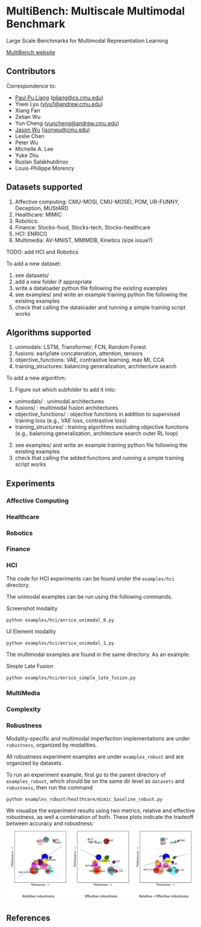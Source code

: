 # MultiBench: Multiscale Multimodal Benchmark

Large Scale Benchmarks for Multimodal Representation Learning

[MultiBench website](https://cmu-multicomp-lab.github.io/multibench/)

## Contributors

Correspondence to: 
  - [Paul Pu Liang](http://www.cs.cmu.edu/~pliang/) (pliang@cs.cmu.edu)
  - Yiwei Lyu (ylyu1@andrew.cmu.edu)
  - Xiang Fan
  - Zetian Wu
  - Yun Cheng (yuncheng@andrew.cmu.edu)
  - [Jason Wu](https://jasonwunix.com/) (jsonwu@cmu.edu)
  - Leslie Chen
  - Peter Wu
  - Michelle A. Lee
  - Yuke Zhu
  - Ruslan Salakhutdinov
  - Louis-Philippe Morency

## Datasets supported

1. Affective computing: CMU-MOSI, CMU-MOSEI, POM, UR-FUNNY, Deception, MUStARD
2. Healthcare: MIMIC
3. Robotics:
4. Finance: Stocks-food, Stocks-tech, Stocks-healthcare
5. HCI: ENRICO
6. Multimedia: AV-MNIST, MMIMDB, Kinetics (size issue?)

TODO: add HCI and Robotics

To add a new dataset:

1. see datasets/
2. add a new folder if appropriate
3. write a dataloader python file following the existing examples
4. see examples/ and write an example training python file following the existing examples
5. check that calling the dataloader and running a simple training script works

## Algorithms supported

1. unimodals: LSTM, Transformer, FCN, Random Forest
3. fusions: early/late concatenation, attention, tensors
4. objective_functions: VAE, contrastive learning, max MI, CCA
5. training_structures: balancing generalization, architecture search

To add a new algorithm:

1. Figure out which subfolder to add it into:
- unimodals/ : unimodal architectures
- fusions/ : multimodal fusion architectures
- objective_functions/ : objective functions in addition to supervised training loss (e.g., VAE loss, contrastive loss)
- training_structures/ : training algorithms excluding objective functions (e.g., balancing generalization, architecture search outer RL loop)
2. see examples/ and write an example training python file following the existing examples
3. check that calling the added functions and running a simple training script works

## Experiments

### Affective Computing

### Healthcare

### Robotics

### Finance

### HCI
The code for HCI experiments can be found under the `examples/hci` directory.

The unimodal examples can be run using the following commands.

Screenshot modality

```
python examples/hci/enrico_unimodal_0.py
```

UI Element modality

```
python examples/hci/enrico_unimodal_1.py
```

The multimodal examples are found in the same directory. As an example:

Simple Late Fusion

```
python examples/hci/enrico_simple_late_fusion.py
```

### MultiMedia

### Complexity

### Robustness

Modality-specific and multimodal imperfection implementations are under `robustness`, organized by modalities.

All robustness experiment examples are under `examples_robust` and are organized by datasets.

To run an experiment example, first go to the parent directory of `examples_robust`, which should be on the same dir level as `datasets` and `robustness`, then run the command

```
python examples_robust/healthcare/mimic_baseline_robust.py
```

We visualize the experiment results using two metrics, relative and effective robustness, as well a combination of both. These plots indicate the tradeoff between accuracy and robustness:
![](/examples_robust/robustness_plots.png)

## References
